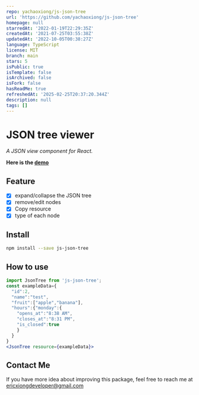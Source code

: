 ```yaml
---
repo: yachaoxiong/js-json-tree
url: 'https://github.com/yachaoxiong/js-json-tree'
homepage: null
starredAt: '2022-01-19T22:29:35Z'
createdAt: '2021-07-25T03:55:38Z'
updatedAt: '2022-10-05T00:38:27Z'
language: TypeScript
license: MIT
branch: main
stars: 5
isPublic: true
isTemplate: false
isArchived: false
isFork: false
hasReadMe: true
refreshedAt: '2025-02-25T20:37:20.344Z'
description: null
tags: []
---
```


# JSON tree viewer

_A JSON view component for React._

**Here is the [demo](https://json-treeview.vercel.app/)**

## Feature

- [x] expand/collapse the JSON tree
- [x] remove/edit nodes
- [x] Copy resource
- [x] type of each node
## Install
```bash
npm install --save js-json-tree
```
## How to use

```jsx
import JsonTree from 'js-json-tree';
const exampleData={
  "id":2,
  "name":"test",
  "fruit":["apple","banana"],
  "hours":{"monday":{
    "opens_at":"8:38 AM",
    "closes_at":"8:31 PM",
    "is_closed":true
    }
  }
}
<JsonTree resource={exampleData}>

```

## Contact Me

If you have more idea about improving this package, feel free to reach me at <ericxiongdeveloper@gmail.com>
